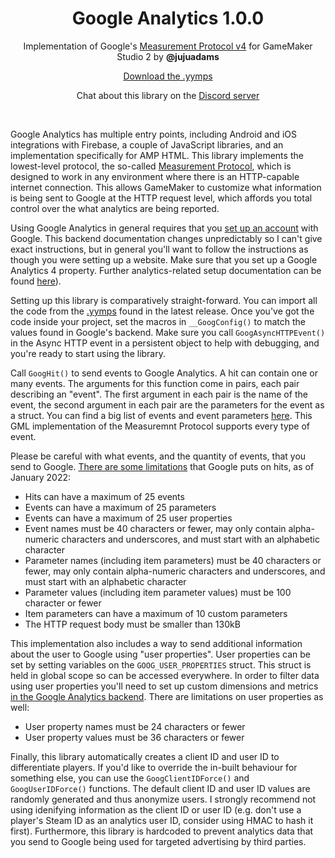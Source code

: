 <h1 align="center">Google Analytics 1.0.0</h1>

<p align="center">Implementation of Google's <a href="https://developers.google.com/analytics/devguides/collection/protocol/ga4">Measurement Protocol v4</a> for GameMaker Studio 2 by <b>@jujuadams</b></p>

<p align="center"><a href="https://github.com/JujuAdams/GoogleAnalytics/releases/">Download the .yymps</a></p>
<p align="center">Chat about this library on the <a href="https://discord.gg/8krYCqr">Discord server</a></p>

&nbsp;

Google Analytics has multiple entry points, including Android and iOS integrations with Firebase, a couple of JavaScript libraries, and an implementation specifically for AMP HTML. This library implements the lowest-level protocol, the so-called [Measurement Protocol](https://developers.google.com/analytics/devguides/collection/protocol/v1), which is designed to work in any environment where there is an HTTP-capable internet connection. This allows GameMaker to customize what information is being sent to Google at the HTTP request level, which affords you total control over the what analytics are being reported.

Using Google Analytics in general requires that you [set up an account](https://support.google.com/analytics/answer/9304153?hl=en&ref_topic=9303319) with Google. This backend documentation changes unpredictably so I can't give exact instructions, but in general you'll want to follow the instructions as though you were setting up a website. Make sure that you set up a Google Analytics 4 property. Further analytics-related setup documentation can be found [here](https://support.google.com/analytics/topic/9303319?hl=en&ref_topic=9143232)).

Setting up this library is comparatively straight-forward. You can import all the code from the [.yymps]() found in the latest release. Once you've got the code inside your project, set the macros in `__GoogConfig()` to match the values found in Google's backend. Make sure you call `GoogAsyncHTTPEvent()` in the Async HTTP event in a persistent object to help with debugging, and you're ready to start using the library.

Call `GoogHit()` to send events to Google Analytics. A hit can contain one or many events. The arguments for this function come in pairs, each pair describing an "event". The first argument in each pair is the name of the event, the second argument in each pair are the parameters for the event as a struct. You can find a big list of events and event parameters [here](https://developers.google.com/analytics/devguides/collection/protocol/ga4/reference/events). This GML implementation of the Measuremnt Protocol supports every type of event.

Please be careful with what events, and the quantity of events, that you send to Google. [There are some limitations](https://developers.google.com/analytics/devguides/collection/protocol/ga4/sending-events?client_type=gtag) that Google puts on hits, as of January 2022:
- Hits can have a maximum of 25 events
- Events can have a maximum of 25 parameters
- Events can have a maximum of 25 user properties
- Event names must be 40 characters or fewer, may only contain alpha-numeric characters and underscores, and must start with an alphabetic character
- Parameter names (including item parameters) must be 40 characters or fewer, may only contain alpha-numeric characters and underscores, and must start with an alphabetic character
- Parameter values (including item parameter values) must be 100 character or fewer
- Item parameters can have a maximum of 10 custom parameters
- The HTTP request body must be smaller than 130kB

This implementation also includes a way to send additional information about the user to Google using "user properties". User properties can be set by setting variables on the `GOOG_USER_PROPERTIES` struct. This struct is held in global scope so can be accessed everywhere. In order to filter data using user properties you'll need to set up custom dimensions and metrics [in the Google Analytics backend](https://support.google.com/analytics/answer/10075209?visit_id=637773252533763572-1115991491&rd=1). There are limitations on user properties as well:
- User property names must be 24 characters or fewer
- User property values must be 36 characters or fewer

Finally, this library automatically creates a client ID and user ID to differentiate players. If you'd like to override the in-built behaviour for something else, you can use the `GoogClientIDForce()` and `GoogUserIDForce()` functions. The default client ID and user ID values are randomly generated and thus anonymize users. I strongly recommend not using idenifying information as the client ID or user ID (e.g. don't use a player's Steam ID as an analytics user ID, consider using HMAC to hash it first). Furthermore, this library is hardcoded to prevent analytics data that you send to Google being used for targeted advertising by third parties.
